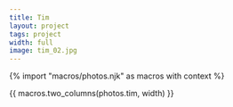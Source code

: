 ```yaml
---
title: Tim
layout: project
tags: project
width: full
image: tim_02.jpg
---
```


{% import "macros/photos.njk" as macros with context %}

{{ macros.two_columns(photos.tim, width) }}
